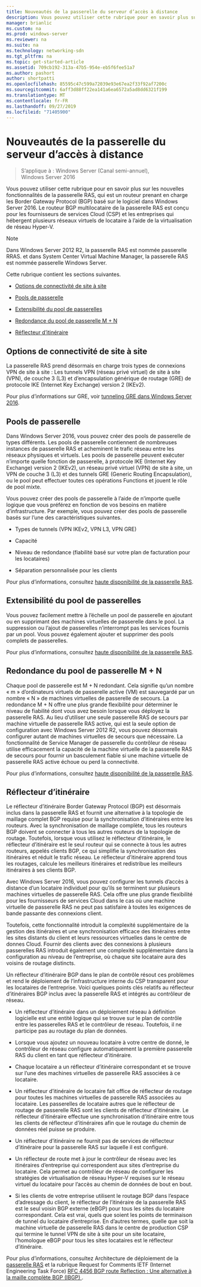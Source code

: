 ```yaml
---
title: Nouveautés de la passerelle du serveur d’accès à distance
description: Vous pouvez utiliser cette rubrique pour en savoir plus sur les nouvelles fonctionnalités de la passerelle RAS, qui est un routeur prenant en charge les Border Gateway Protocol (BGP) basé sur le logiciel dans Windows Server 2016.
manager: brianlic
ms.custom: na
ms.prod: windows-server
ms.reviewer: na
ms.suite: na
ms.technology: networking-sdn
ms.tgt_pltfrm: na
ms.topic: get-started-article
ms.assetid: 709cb192-313a-47b5-954e-eb5f6fee51a7
ms.author: pashort
author: shortpatti
ms.openlocfilehash: 85595c47c599a72039e93e67ea2f33f92af7200c
ms.sourcegitcommit: 6aff3d88ff22ea141a6ea6572a5ad8dd6321f199
ms.translationtype: MT
ms.contentlocale: fr-FR
ms.lasthandoff: 09/27/2019
ms.locfileid: "71405900"
---
```

# <a name="whats-new-in-ras-gateway"></a>Nouveautés de la passerelle du serveur d’accès à distance

>S’applique à : Windows Server (Canal semi-annuel), Windows Server 2016

Vous pouvez utiliser cette rubrique pour en savoir plus sur les nouvelles fonctionnalités de la passerelle RAS, qui est un routeur prenant en charge les Border Gateway Protocol (BGP) basé sur le logiciel dans Windows Server 2016. Le routeur BGP multilocataire de la passerelle RAS est conçu pour les fournisseurs de services Cloud (CSP) et les entreprises qui hébergent plusieurs réseaux virtuels de locataire à l’aide de la virtualisation de réseau Hyper-V.  
  
> [!NOTE]  
> Dans Windows Server 2012 R2, la passerelle RAS est nommée passerelle RRAS. et dans System Center Virtual Machine Manager, la passerelle RAS est nommée passerelle Windows Server.  
  
Cette rubrique contient les sections suivantes.  
  
-   [Options de connectivité de site à site](#bkmk_s2s)  
  
-   [Pools de passerelle](#bkmk_pools)  
  
-   [Extensibilité du pool de passerelles](#bkmk_gps)  
  
-   [Redondance du pool de passerelle M + N](#bkmk_m)  
  
-   [Réflecteur d’itinéraire](#bkmk_rr)  
  
## <a name="bkmk_s2s"></a>Options de connectivité de site à site  
La passerelle RAS prend désormais en charge trois types de connexions VPN de site à site :  Les tunnels VPN (réseau privé virtuel) de site à site (VPN), de couche 3 (L3) et d’encapsulation générique de routage (GRE) de protocole IKE (Internet Key Exchange) version 2 (IKEv2).  
  
Pour plus d’informations sur GRE, voir [tunneling GRE dans Windows Server 2016](../../../../remote/remote-access/ras-gateway/gre-tunneling-windows-server.md).  
  
## <a name="bkmk_pools"></a>Pools de passerelle  
Dans Windows Server 2016, vous pouvez créer des pools de passerelle de types différents. Les pools de passerelle contiennent de nombreuses instances de passerelle RAS et acheminent le trafic réseau entre les réseaux physiques et virtuels. Les pools de passerelle peuvent exécuter n’importe quelle fonction de passerelle, à protocole IKE (Internet Key Exchange) version 2 (IKEv2), un réseau privé virtuel (VPN) de site à site, un VPN de couche 3 (L3) et des tunnels GRE (Generic Routing Encapsulation), ou le pool peut effectuer toutes ces opérations Functions et jouent le rôle de pool mixte.  
  
Vous pouvez créer des pools de passerelle à l’aide de n’importe quelle logique que vous préférez en fonction de vos besoins en matière d’infrastructure. Par exemple, vous pouvez créer des pools de passerelle basés sur l’une des caractéristiques suivantes.  
  
-   Types de tunnels (VPN IKEv2, VPN L3, VPN GRE)  
  
-   Capacité  
  
-   Niveau de redondance (fiabilité basé sur votre plan de facturation pour les locataires)  
  
-   Séparation personnalisée pour les clients  
  
Pour plus d’informations, consultez [haute disponibilité de la passerelle RAS](RAS-Gateway-High-Availability.md).  
  
## <a name="bkmk_gps"></a>Extensibilité du pool de passerelles  
Vous pouvez facilement mettre à l’échelle un pool de passerelle en ajoutant ou en supprimant des machines virtuelles de passerelle dans le pool. La suppression ou l’ajout de passerelles n’interrompt pas les services fournis par un pool. Vous pouvez également ajouter et supprimer des pools complets de passerelles.  
  
Pour plus d’informations, consultez [haute disponibilité de la passerelle RAS](RAS-Gateway-High-Availability.md).  
  
## <a name="bkmk_m"></a>Redondance du pool de passerelle M + N  
Chaque pool de passerelle est M + N redondant. Cela signifie qu’un nombre « m » d’ordinateurs virtuels de passerelle active (VM) est sauvegardé par un nombre « N » de machines virtuelles de passerelle de secours. La redondance M + N offre une plus grande flexibilité pour déterminer le niveau de fiabilité dont vous avez besoin lorsque vous déployez la passerelle RAS. Au lieu d’utiliser une seule passerelle RAS de secours par machine virtuelle de passerelle RAS active, qui est la seule option de configuration avec Windows Server 2012 R2, vous pouvez désormais configurer autant de machines virtuelles de secours que nécessaire. La fonctionnalité de Service Manager de passerelle du contrôleur de réseau utilise efficacement la capacité de la machine virtuelle de la passerelle RAS de secours pour fournir un basculement fiable si une machine virtuelle de passerelle RAS active échoue ou perd la connectivité.  
  
Pour plus d’informations, consultez [haute disponibilité de la passerelle RAS](RAS-Gateway-High-Availability.md).  
  
## <a name="bkmk_rr"></a>Réflecteur d’itinéraire  
Le réflecteur d’itinéraire Border Gateway Protocol (BGP) est désormais inclus dans la passerelle RAS et fournit une alternative à la topologie de maillage complet BGP requise pour la synchronisation d’itinéraires entre les routeurs. Avec la synchronisation de maillage complète, tous les routeurs BGP doivent se connecter à tous les autres routeurs de la topologie de routage. Toutefois, lorsque vous utilisez le réflecteur d’itinéraire, le réflecteur d’itinéraire est le seul routeur qui se connecte à tous les autres routeurs, appelés clients BGP, ce qui simplifie la synchronisation des itinéraires et réduit le trafic réseau. Le réflecteur d’itinéraire apprend tous les routages, calcule les meilleurs itinéraires et redistribue les meilleurs itinéraires à ses clients BGP.  
  
Avec Windows Server 2016, vous pouvez configurer les tunnels d’accès à distance d’un locataire individuel pour qu’ils se terminent sur plusieurs machines virtuelles de passerelle RAS. Cela offre une plus grande flexibilité pour les fournisseurs de services Cloud dans le cas où une machine virtuelle de passerelle RAS ne peut pas satisfaire à toutes les exigences de bande passante des connexions client.  
  
Toutefois, cette fonctionnalité introduit la complexité supplémentaire de la gestion des itinéraires et une synchronisation efficace des itinéraires entre les sites distants du client et leurs ressources virtuelles dans le centre de donnes Cloud. Fournir des clients avec des connexions à plusieurs passerelles RAS introduit également une complexité supplémentaire dans la configuration au niveau de l’entreprise, où chaque site locataire aura des voisins de routage distincts.  
  
Un réflecteur d’itinéraire BGP dans le plan de contrôle résout ces problèmes et rend le déploiement de l’infrastructure interne du CSP transparent pour les locataires de l’entreprise. Voici quelques points clés relatifs au réflecteur d’itinéraires BGP inclus avec la passerelle RAS et intégrés au contrôleur de réseau.  
  
-   Un réflecteur d’itinéraire dans un déploiement réseau à définition logicielle est une entité logique qui se trouve sur le plan de contrôle entre les passerelles RAS et le contrôleur de réseau. Toutefois, il ne participe pas au routage du plan de données.  
  
-   Lorsque vous ajoutez un nouveau locataire à votre centre de donné, le contrôleur de réseau configure automatiquement la première passerelle RAS du client en tant que réflecteur d’itinéraire.  
  
-   Chaque locataire a un réflecteur d’itinéraire correspondant et se trouve sur l’une des machines virtuelles de passerelle RAS associées à ce locataire.  
  
-   Un réflecteur d’itinéraire de locataire fait office de réflecteur de routage pour toutes les machines virtuelles de passerelle RAS associées au locataire. Les passerelles de locataire autres que le réflecteur de routage de passerelle RAS sont les clients de réflecteur d’itinéraire. Le réflecteur d’itinéraire effectue une synchronisation d’itinéraire entre tous les clients de réflecteur d’itinéraires afin que le routage du chemin de données réel puisse se produire.  
  
-   Un réflecteur d’itinéraire ne fournit pas de services de réflecteur d’itinéraire pour la passerelle RAS sur laquelle il est configuré.  
  
-   Un réflecteur de route met à jour le contrôleur de réseau avec les itinéraires d’entreprise qui correspondent aux sites d’entreprise du locataire. Cela permet au contrôleur de réseau de configurer les stratégies de virtualisation de réseau Hyper-V requises sur le réseau virtuel du locataire pour l’accès au chemin de données de bout en bout.  
  
-   Si les clients de votre entreprise utilisent le routage BGP dans l’espace d’adressage du client, le réflecteur de l’itinéraire de la passerelle RAS est le seul voisin BGP externe (eBGP) pour tous les sites du locataire correspondant. Cela est vrai, quels que soient les points de terminaison de tunnel du locataire d’entreprise. En d’autres termes, quelle que soit la machine virtuelle de passerelle RAS dans le centre de production CSP qui termine le tunnel VPN de site à site pour un site locataire, l’homologue eBGP pour tous les sites locataires est le réflecteur d’itinéraire.  
  
Pour plus d’informations, consultez Architecture de déploiement de la [passerelle RAS](RAS-Gateway-Deployment-Architecture.md) et la rubrique Request for Comments IETF (Internet Engineering Task Force) [RFC 4456 BGP route Reflection : Une alternative à la maille complète BGP (IBGP) ](https://tools.ietf.org/html/rfc4456).  
  

